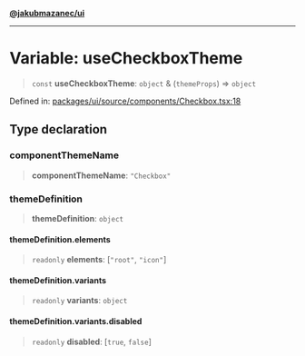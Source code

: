 [**@jakubmazanec/ui**](../README.md)

---

# Variable: useCheckboxTheme

> `const` **useCheckboxTheme**: `object` & (`themeProps`) => `object`

Defined in:
[packages/ui/source/components/Checkbox.tsx:18](https://github.com/jakubmazanec/tools/blob/d956cf350ae3e6bad1df754a19dfbabb088c1451/packages/ui/source/components/Checkbox.tsx#L18)

## Type declaration

### componentThemeName

> **componentThemeName**: `"Checkbox"`

### themeDefinition

> **themeDefinition**: `object`

#### themeDefinition.elements

> `readonly` **elements**: \[`"root"`, `"icon"`\]

#### themeDefinition.variants

> `readonly` **variants**: `object`

#### themeDefinition.variants.disabled

> `readonly` **disabled**: \[`true`, `false`\]
